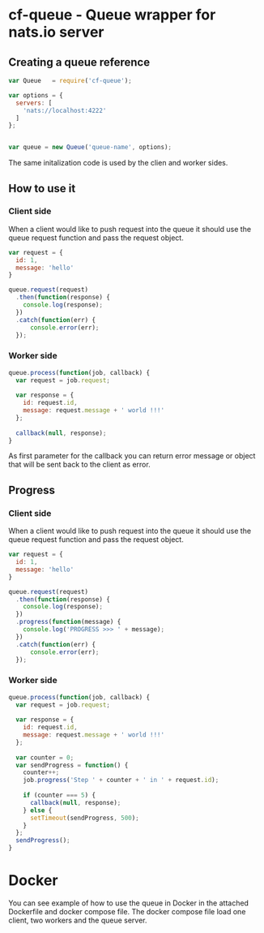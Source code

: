 # cf-queue - Queue wrapper for nats.io server

## Creating a queue reference

```javascript
var Queue   = require('cf-queue');

var options = {
  servers: [
    'nats://localhost:4222'
  ]
};


var queue = new Queue('queue-name', options);
```

The same initalization code is used by the clien and worker sides.

## How to use it

### Client side

When a client would like to push request into the queue it should use the queue request function and pass the request object.

```javascript
var request = {
  id: 1,
  message: 'hello'
}

queue.request(request)
  .then(function(response) {
    console.log(response);
  })
  .catch(function(err) {
      console.error(err);
  });
```

### Worker side

```javascript
queue.process(function(job, callback) {
  var request = job.request;
  
  var response = {
    id: request.id,
    message: request.message + ' world !!!'
  };
  
  callback(null, response);
}
```

As first parameter for the callback you can return error message or object that will be sent back to the client as error.


## Progress

### Client side

When a client would like to push request into the queue it should use the queue request function and pass the request object.

```javascript
var request = {
  id: 1,
  message: 'hello'
}

queue.request(request)
  .then(function(response) {
    console.log(response);
  })
  .progress(function(message) {
    console.log('PROGRESS >>> ' + message);
  })
  .catch(function(err) {
      console.error(err);
  });
```

### Worker side

```javascript
queue.process(function(job, callback) {
  var request = job.request;
  
  var response = {
    id: request.id,
    message: request.message + ' world !!!'
  };
  
  var counter = 0;
  var sendProgress = function() {
    counter++;
    job.progress('Step ' + counter + ' in ' + request.id);
  
    if (counter === 5) {
      callback(null, response);
    } else {
      setTimeout(sendProgress, 500);
    }
  };
  sendProgress();
}
```

# Docker

You can see example of how to use the queue in Docker in the attached Dockerfile and docker compose file.
The docker compose file load one client, two workers and the queue server.


